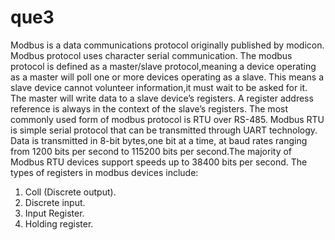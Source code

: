 # que3
Modbus is a data communications protocol originally published by modicon.
Modbus protocol uses character serial communication. The modbus protocol is defined as a master/slave protocol,meaning a device operating as a master will poll one or more devices operating as a slave. This means a slave device cannot volunteer information,it must wait to be asked for it. The master will write data to a slave device’s registers. A register address reference is always in the context of the slave’s registers.
   The most commonly used form of modbus protocol is RTU over RS-485. Modbus RTU is simple serial protocol that can be transmitted through UART technology. Data is transmitted in 8-bit bytes,one bit at a time, at baud rates ranging from 1200 bits per second to 115200 bits per second.The majority of Modbus RTU devices support speeds up to 38400 bits per second.
   The types of registers in modbus devices include:
1) Coll (Discrete output).
2) Discrete input.
3) Input Register.
4) Holding register.
